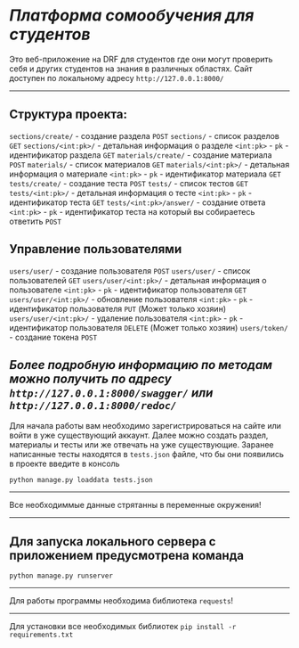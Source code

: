 ***Платформа сомообучения для студентов***
===

Это веб-приложение на DRF для студентов где они могут проверить себя и других студентов на знания в различных областях.
Сайт доступен по локальному адресу `http://127.0.0.1:8000/`

---
**Структура проекта:**
-
`sections/create/` - создание раздела `POST`
`sections/` - список разделов `GET`
`sections/<int:pk>/` - детальная информация о разделе `<int:pk>` - `pk` - идентификатор раздела `GET`
`materials/create/` - создание материала `POST`
`materials/` - список материалов `GET`
`materials/<int:pk>/` - детальная информация о материале `<int:pk>` - `pk` - идентификатор материала `GET`
`tests/create/` - создание теста `POST`
`tests/` - список тестов `GET`
`tests/<int:pk>/` - детальная информация о тесте `<int:pk>` - `pk` - идентификатор теста `GET`
`tests/<int:pk>/answer/` - создание ответа `<int:pk>` - `pk` - идентификатор теста на который вы собираетесь ответить `POST`

**Управление пользователями**
-
`users/user/` - создание пользователя `POST` 
`users/user/` - список пользователей `GET`
`users/user/<int:pk>/` - детальная информация о пользователе `<int:pk>` - `pk` - идентификатор пользователя `GET`
`users/user/<int:pk>/` - обновление пользователя `<int:pk>` - `pk` - идентификатор пользователя `PUT`   (Может только хозяин)
`users/user/<int:pk>/` - удаление пользователя `<int:pk>` - `pk` - идентификатор пользователя `DELETE`  (Может только хозяин)
`users/token/` - создание токена `POST` 

*Более подробную информацию по методам можно получить по адресу `http://127.0.0.1:8000/swagger/` или `http://127.0.0.1:8000/redoc/`*
-
Для начала работы вам необходимо зарегистрироваться на сайте или войти в уже существующий аккаунт.
Далее можно создать раздел, материалы и тесты или же отвечать на уже существующие.
Заранее написанные тесты находятся в `tests.json` файле, что бы они появились в проекте введите в консоль 
````
python manage.py loaddata tests.json
````
---
Все необходиммые данные стрятанны в переменные окружения!

---
Для запуска локального сервера с приложением предусмотрена команда 
-
````
python manage.py runserver
````

---
Для работы программы необходима библиотека `requests`!

---
Для установки все необходимых библиотек `pip install -r requirements.txt`
